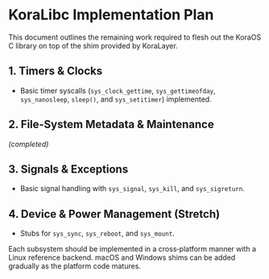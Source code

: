 # KoraLibc Implementation Plan

This document outlines the remaining work required to flesh out the KoraOS C library on top of the shim provided by KoraLayer.

## 1. Timers & Clocks
- Basic timer syscalls (`sys_clock_gettime`, `sys_gettimeofday`, `sys_nanosleep`, `sleep()`, and `sys_setitimer`) implemented.

## 2. File-System Metadata & Maintenance
*(completed)*

## 3. Signals & Exceptions
- Basic signal handling with `sys_signal`, `sys_kill`, and `sys_sigreturn`.

## 4. Device & Power Management (Stretch)
- Stubs for `sys_sync`, `sys_reboot`, and `sys_mount`.

Each subsystem should be implemented in a cross‑platform manner with a Linux reference backend.  macOS and Windows shims can be added gradually as the platform code matures.
